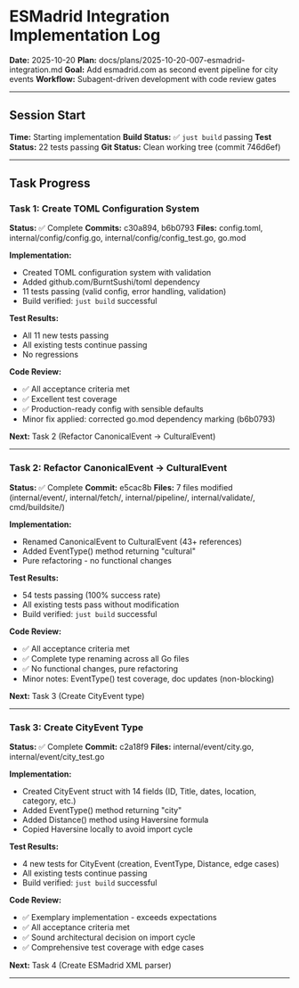 # ESMadrid Integration Implementation Log

**Date:** 2025-10-20
**Plan:** docs/plans/2025-10-20-007-esmadrid-integration.md
**Goal:** Add esmadrid.com as second event pipeline for city events
**Workflow:** Subagent-driven development with code review gates

---

## Session Start

**Time:** Starting implementation
**Build Status:** ✅ `just build` passing
**Test Status:** 22 tests passing
**Git Status:** Clean working tree (commit 746d6ef)

---

## Task Progress

### Task 1: Create TOML Configuration System
**Status:** ✅ Complete
**Commits:** c30a894, b6b0793
**Files:** config.toml, internal/config/config.go, internal/config/config_test.go, go.mod

**Implementation:**
- Created TOML configuration system with validation
- Added github.com/BurntSushi/toml dependency
- 11 tests passing (valid config, error handling, validation)
- Build verified: `just build` successful

**Test Results:**
- All 11 new tests passing
- All existing tests continue passing
- No regressions

**Code Review:**
- ✅ All acceptance criteria met
- ✅ Excellent test coverage
- ✅ Production-ready config with sensible defaults
- Minor fix applied: corrected go.mod dependency marking (b6b0793)

**Next:** Task 2 (Refactor CanonicalEvent → CulturalEvent)

---

### Task 2: Refactor CanonicalEvent → CulturalEvent
**Status:** ✅ Complete
**Commit:** e5cac8b
**Files:** 7 files modified (internal/event/, internal/fetch/, internal/pipeline/, internal/validate/, cmd/buildsite/)

**Implementation:**
- Renamed CanonicalEvent to CulturalEvent (43+ references)
- Added EventType() method returning "cultural"
- Pure refactoring - no functional changes

**Test Results:**
- 54 tests passing (100% success rate)
- All existing tests pass without modification
- Build verified: `just build` successful

**Code Review:**
- ✅ All acceptance criteria met
- ✅ Complete type renaming across all Go files
- ✅ No functional changes, pure refactoring
- Minor notes: EventType() test coverage, doc updates (non-blocking)

**Next:** Task 3 (Create CityEvent type)

---

### Task 3: Create CityEvent Type
**Status:** ✅ Complete
**Commit:** c2a18f9
**Files:** internal/event/city.go, internal/event/city_test.go

**Implementation:**
- Created CityEvent struct with 14 fields (ID, Title, dates, location, category, etc.)
- Added EventType() method returning "city"
- Added Distance() method using Haversine formula
- Copied Haversine locally to avoid import cycle

**Test Results:**
- 4 new tests for CityEvent (creation, EventType, Distance, edge cases)
- All existing tests continue passing
- Build verified: `just build` successful

**Code Review:**
- ✅ Exemplary implementation - exceeds expectations
- ✅ All acceptance criteria met
- ✅ Sound architectural decision on import cycle
- ✅ Comprehensive test coverage with edge cases

**Next:** Task 4 (Create ESMadrid XML parser)

---
